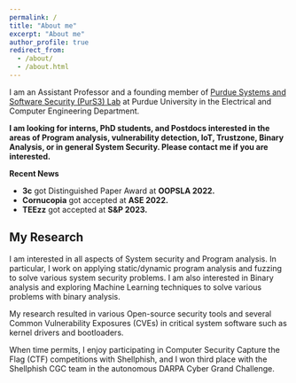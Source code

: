 ```yaml
---
permalink: /
title: "About me"
excerpt: "About me"
author_profile: true
redirect_from: 
  - /about/
  - /about.html
---
```


I am an Assistant Professor and a founding member of [Purdue Systems and Software Security (PurS3) Lab](https://purs3lab.github.io/) at Purdue University in the Electrical and Computer Engineering Department.

__I am looking for interns, PhD students, and Postdocs interested in the areas of Program analysis, vulnerability detection, IoT, Trustzone, Binary Analysis, or in general System Security. Please contact me if you are interested.__

**Recent News**

* __3c__ got Distinguished Paper Award at __OOPSLA 2022.__
* __Cornucopia__ got accepted at __ASE 2022.__
* __TEEzz__ got accepted at __S&P 2023.__


My Research
------
I am interested in all aspects of System security and Program analysis. In particular, I work on applying static/dynamic program analysis and fuzzing to solve various system security problems.
I am also interested in Binary analysis and exploring Machine Learning techniques
to solve various problems with binary analysis.

My research resulted in various Open-source security tools and several Common Vulnerability Exposures (CVEs) in critical system software such as kernel drivers and bootloaders.

When time permits, I enjoy participating in Computer Security Capture the Flag (CTF) competitions with Shellphish, and I won third place with the Shellphish CGC team in the autonomous DARPA Cyber Grand Challenge.


